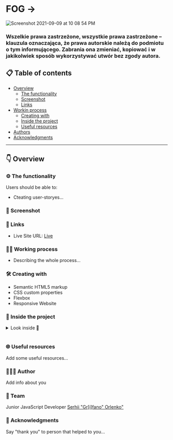 # FOG ->

![Screenshot 2021-09-09 at 10 08 54 PM](https://user-images.githubusercontent.com/67811830/132787992-e424dbe2-36da-4945-82fe-976a478a7c67.png)

### Wszelkie prawa zastrzeżone, wszystkie prawa zastrzeżone – klauzula oznaczająca, że prawa autorskie należą do podmiotu o tym informującego. Zabrania ona zmieniać, kopiować i w jakikolwiek sposób wykorzystywać utwór bez zgody autora.

## 📋 Table of contents

- [Overview](#👇-overview)
  - [The functionality](#⚙️-the-functionality)
  - [Screenshot](#🎇-screenshot)
  - [Links](#🔗-links-)
- [Workin process](#👨‍💻-working-process)
  - [Creating with](#🛠-creating-with)
  - [Inside the project](#💾-inside-the-project)
  - [Useful resources](#🌐-useful-resources)
- [Authors](#🧔🏻‍♂️-author)
- [Acknowledgments](#🙏-acknowledgments)

---

## 👇 Overview

### ⚙️ The functionality

Users should be able to:

- Cteating user-storyes...

### 🎇 Screenshot

[]()

### 🔗 Links

- Live Site URL: [Live]()

### 👨‍💻 Working process

- Describing the whole process...

### 🛠 Creating with

- Semantic HTML5 markup
- CSS custom properties
- Flexbox
- Responsive Website

### 💾 Inside the project

<details>
  <summary markdown="span">Look inside 👀</summary>

```html

```

Short describing the code block...

```css

```

Short describing the code block...

```js

```

</details>  
<br>

### 🌐 Useful resources

Add some useful resources...

### 🧔🏻‍♂️ Author

Add info about you

### 👥 Team

Junior JavaScript Developer [Serhii "Gr[i]fano" Orlenko"](https://grifano.webflow.io/)

### 🙏 Acknowledgments

Say "thank you" to person that helped to you...
